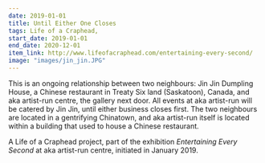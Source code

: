 ```yaml
---
date: 2019-01-01
title: Until Either One Closes
tags: Life of a Craphead, 
start_date: 2019-01-01
end_date: 2020-12-01
item_link: http://www.lifeofacraphead.com/entertaining-every-second/
image: "images/jin_jin.JPG"
---
```

This is an ongoing relationship between two neighbours: Jin Jin Dumpling House, a Chinese restaurant in Treaty Six land (Saskatoon), Canada, and aka artist-run centre, the gallery next door. All events at aka artist-run will be catered by Jin Jin, until either business closes first. The two neighbours are located in a gentrifying Chinatown, and aka artist-run itself is located within a building that used to house a Chinese restaurant.

A Life of a Craphead project, part of the exhibition *Entertaining Every Second* at aka artist-run centre, initiated in January 2019.


